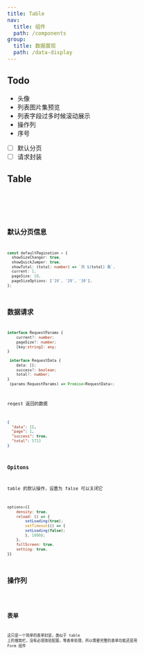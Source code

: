 ```yaml
---
title: Table
nav:
  title: 组件
  path: /components
group:
  title: 数据展现
  path: /data-display
---
```


## Todo

- 头像
- 列表图片集预览
- 列表字段过多时候滚动展示
- 操作列
- 序号
- [ ] 默认分页
- [ ] 请求封装

## Table

<code src="./demo/Demo2.tsx" />
<code src="./demo/Demo3.tsx" />

<!-- <code src="./demo/Demo1.tsx" /> -->

## 默认分页信息

```ts
const defaultPagination = {
  showSizeChanger: true,
  showQuickJumper: true,
  showTotal: (total: number) => `共 ${total} 条`,
  current: 1,
  pageSize: 10,
  pageSizeOptions: ['10', '20', '30'],
};
```

## 数据请求

```ts
interface RequestParams {
    current?: number;
    pageSize?: number;
    [key:string]: any;
}

 interface RequestData {
    data: [];
    success?: boolean;
    total?: number;
}
 (params:RequestParams) => Promise<RequestData>;
```

reqest 返回的数据

```json
{
  "data": [],
  "page": 1,
  "success": true,
  "total": 5713
}
```

### Opitons

table 的默认操作，设置为 false 可以关闭它

```js
options={{
    density: true,
    reload: () => {
        setLoading(true);
        setTimeout(() => {
        setLoading(false);
        }, 1000);
    },
    fullScreen: true,
    setting: true,
}}
```

## 操作列

<code src="./demo/TableOption.tsx" />

## 表单

这只是一个简单的表单封装，类似于 table 上的搜索栏，没有必填效验配置，等表单处理，所以需要完整的表单功能还是用 Form 组件

<code src="./demo/TableForm.tsx" />
